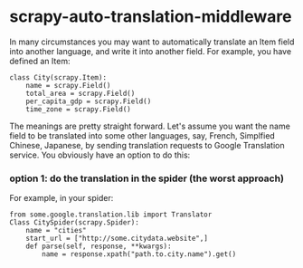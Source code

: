# scrapy-auto-translation-middleware

In many circumstances you may want to automatically translate an Item field into another language, and write it into another field. For example, you have defined an Item:

    class City(scrapy.Item):
	    name = scrapy.Field()
	    total_area = scrapy.Field()
	    per_capita_gdp = scrapy.Field()
	    time_zone = scrapy.Field()

The meanings are pretty straight forward. Let's assume you want the name field to be translated into some other languages, say, French, Simplfied Chinese, Japanese, by sending translation requests to Google Translation service. You obviously have an option to do this:
### option 1:  do the translation in the spider (the worst approach)
For example, in your spider:

    from some.google.translation.lib import Translator
    Class CitySpider(scrapy.Spider):
	    name = "cities"
	    start_url = ["http://some.citydata.website",]
	    def parse(self, response, **kwargs):
		    name = response.xpath("path.to.city.name").get()
		    

 
<!--stackedit_data:
eyJoaXN0b3J5IjpbMzAwNzE1MjIzLC0yMzAwOTE4NDcsLTExOD
IzMTU5OTksLTg5OTA5MjM4OCwxMDA1OTE5MzgyLC0xNDYzMDY3
ODI5LDcwMzUzMjcsLTk4NzkyMTczLC0yMTAzMTU4MTM3LC04OD
U0ODkyNl19
-->